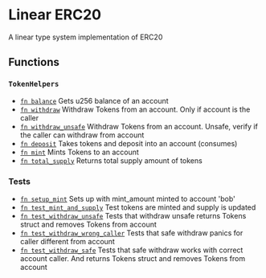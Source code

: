 # Linear ERC20

A linear type system implementation of ERC20

## Functions

### `TokenHelpers`

-   [`fn balance`](doc/token_helpers.md#function-balance) Gets u256 balance of an account
-   [`fn withdraw`](doc/token_helpers.md#function-withdraw) Withdraw Tokens from an account. Only if account is the caller
-   [`fn withdraw_unsafe`](doc/token_helpers.md#function-withdraw_unsafe) Withdraw Tokens from an account. Unsafe, verify if the caller can withdraw from account
-   [`fn deposit`](doc/token_helpers.md#function-deposit) Takes tokens and deposit into an account (consumes)
-   [`fn mint`](doc/token_helpers.md#function-mint) Mints Tokens to an account
-   [`fn total_supply`](doc/token_helpers.md#function-total_supply) Returns total supply amount of tokens

### Tests

-   [`fn setup_mint`](doc/token_tests.md#function-setup_mint) Sets up with mint_amount minted to account 'bob'
-   [`fn test_mint_and_supply`](doc/token_tests.md#function-test_mint_and_supply) Test tokens are minted and supply is updated
-   [`fn test_withdraw_unsafe`](doc/token_tests.md#function-test_withdraw_unsafe) Tests that withdraw unsafe returns Tokens struct and removes Tokens from account
-   [`fn test_withdraw_wrong_caller`](doc/token_tests.md#function-test_withdraw_wrong_caller) Tests that safe withdraw panics for caller different from account
-   [`fn test_withdraw_safe`](doc/token_tests.md#function-test_withdraw_safe) Tests that safe withdraw works with correct account caller. And returns Tokens struct and removes Tokens from account
